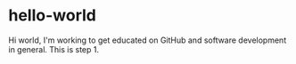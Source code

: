 # hello-world
Hi world, I'm working to get educated on GitHub and software development in general. This is step 1.

